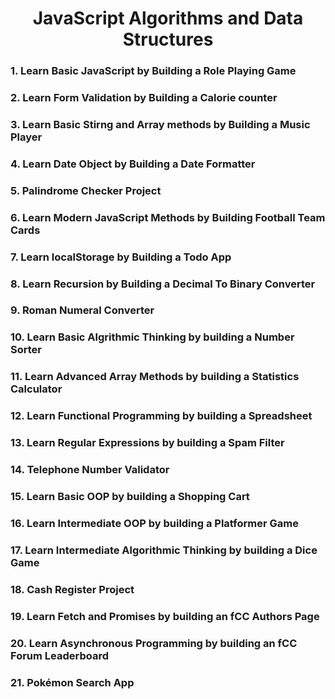 <h1 align="center">JavaScript Algorithms and Data Structures</h1>
<h3>1. Learn Basic JavaScript by Building a Role Playing Game</h3>
<h3>2. Learn Form Validation by Building a Calorie counter</h3>
<h3>3. Learn Basic Stirng and Array methods by Building a Music Player</h3>
<h3>4. Learn Date Object by Building a Date Formatter</h3>
<h3>5. Palindrome Checker Project</h3>
<h3>6. Learn Modern JavaScript Methods by Building Football Team Cards</h3>
<h3>7. Learn localStorage by Building a Todo App</h3>
<h3>8. Learn Recursion by Building a Decimal To Binary Converter</h3>
<h3>9. Roman Numeral Converter</h3>
<h3>10. Learn Basic Algrithmic Thinking by building a Number Sorter</h3>
<h3>11. Learn Advanced Array Methods by building a Statistics Calculator</h3>
<h3>12. Learn Functional Programming by building a Spreadsheet</h3>
<h3>13. Learn Regular Expressions by building a Spam Filter</h3>
<h3>14. Telephone Number Validator</h3>
<h3>15. Learn Basic OOP by building a Shopping Cart</h3>
<h3>16. Learn Intermediate OOP by building a Platformer Game</h3>
<h3>17. Learn Intermediate Algorithmic Thinking by building a Dice Game</h3>
<h3>18. Cash Register Project</h3>
<h3>19. Learn Fetch and Promises by building an fCC Authors Page</h3>
<h3>20. Learn Asynchronous Programming by building an fCC Forum Leaderboard</h3>
<h3>21. Pokémon Search App</h3>
